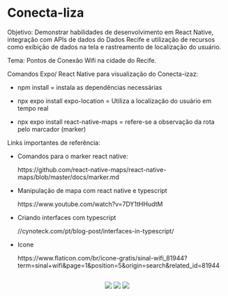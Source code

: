 # Conecta-liza 

Objetivo:
Demonstrar habilidades de desenvolvimento em React Native, integração com APIs de dados do Dados Recife e utilização de recursos como exibição de dados na tela e rastreamento de localização do usuário.

Tema: Pontos de Conexão Wifi na cidade do Recife.

Comandos Expo/ React Native para visualização do Conecta-izaz:

- npm install = instala as dependências necessárias

- npx expo install expo-location = Utiliza a localização do usuário em tempo real

- npx expo install react-native-maps = refere-se a observação da rota pelo marcador (marker)


Links importantes de referência:
- <p> Comandos para o marker react native: </p> https://github.com/react-native-maps/react-native-maps/blob/master/docs/marker.md
- <p> Manipulação de mapa com react native e typescript </p> https://www.youtube.com/watch?v=7DY1tHHudtM
- <p> Criando interfaces com typescript</p> //cynoteck.com/pt/blog-post/interfaces-in-typescript/
- <p> Icone </p> https://www.flaticon.com/br/icone-gratis/sinal-wifi_81944?term=sinal+wifi&page=1&position=5&origin=search&related_id=81944 
##
  <div>
<p align="center"> 
 <a href="https://discord.gg/" target="_blank"><img src="https://img.shields.io/badge/Discord-7289DA?style=for-the-badge&logo=discord&logoColor=white" target="_blank"></a> 
  <a href = "mailto:gleicekgregoriosantos@gmail.com"><img src="https://img.shields.io/badge/-Gmail-%23333?style=for-the-badge&logo=gmail&logoColor=white" target="_blank"></a>
  <a href="https://www.linkedin.com/in/gleice-santos108/" target="_blank"><img src="https://img.shields.io/badge/-LinkedIn-%230077B5?style=for-the-badge&logo=linkedin&logoColor=white" target="_blank"></a> 
</p>
</div>


